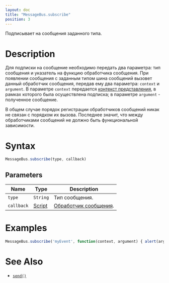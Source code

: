 ```yaml
---
layout: doc
title: "MessageBus.subscribe"
position: 3
---
```


Подписывает на сообщения заданного типа.

# Description

Для подписки на сообщение необходимо передать два параметра: тип сообщения и указатель на функцию
обработчика сообщения. При появлении сообщения с заданным типом шина сообщений вызовет данный обработчик
сообщения, передав ему два параметра: `context` и `argument`. В параметре `context` передается [контекст
представления](../../ViewContext/), в рамках которого была осуществлена подписка; в параметре `argument` -
полученное сообщение.

В общем случае порядок регистрации обработчиков сообщений никак не связан с порядком их вызова.
Последнее значит, что между обработчиками сообщений не должно быть функциональной зависимости.

# Syntax

```js
MessageBus.subscribe(type, callback)
```

## Parameters

|Name|Type|Description|
|----|----|-----------|
|`type`|`String`|Тип сообщения.|
|`callback`|[Script](../../)|[Обработчик сообщения](../../Script).|

# Examples

```js
MessageBus.subscribe('myEvent', function(context, argument) { alert(argument.value); });
```

# See Also

* [`send()`](../MessageBus.send/)
